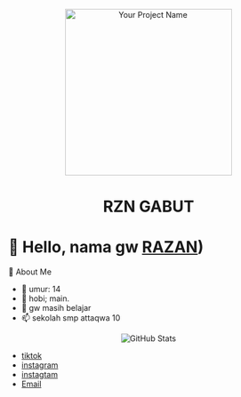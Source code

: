 <p align="center">
  <img src="https://telegra.ph/file/ec1a79104284cb8fdf507.png" alt="Your Project Name" width="300" />
</p>
<h1 align="center">RZN GABUT</h1>

# 👋 Hello, nama gw [RAZAN](https://github.com/RazanRG))

 🚀 About Me

- 👀 umur: 14
- 🌱 hobi; main.
- 💞️ gw masih belajar
- 📫 sekolah smp attaqwa 10


<p align="center">
  <img src="https://github-readme-stats.vercel.app/api?username=RazanRG&show_icons=true&count_private=true" alt="GitHub Stats" />
</p>

- [tiktok](https://tiktok.com/razanbotz)
- [instagram](https://instagram.com/4krazan_7)
- [instagtam](https://instagram.com/4krazan7)
- [Email](razantanvan@email.com)
<!---
RazanRG/RazanRG is a ✨ special ✨ repository because its `README.md` (this file) appears on your GitHub profile.
You can click the Preview link to take a look at your changes.
--->
